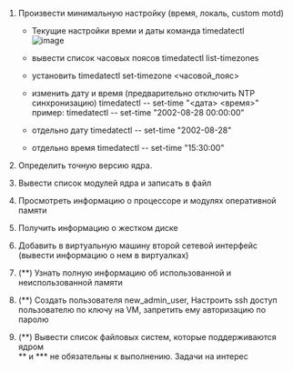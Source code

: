 1. Произвести минимальную настройку (время, локаль, custom motd)  
   - Текущие настройки времи и даты команда timedatectl  
![image](https://github.com/tms-dos21-onl/sergey-novik/assets/77771829/bea3d8fd-82c6-43b1-9eae-5bc4e6f99928)

   - вывести список часовых поясов timedatectl list-timezones
   - установить timedatectl set-timezone <часовой_пояс>
   - изменить дату и время (предварительно отключить NTP синхронизацию) timedatectl -- set-time "<дата> <время>"  
     пример: timedatectl -- set-time "2002-08-28 00:00:00"
   - отдельно дату timedatectl -- set-time "2002-08-28"
   - отдельно время timedatectl -- set-time "15:30:00"  



2. Определить точную версию ядра.  
3. Вывести список модулей ядра и записать в файл  
4. Просмотреть информацию о процессоре и модулях оперативной памяти  
5. Получить информацию о жестком диске  
6. Добавить в виртуальную машину второй сетевой интерфейс (вывести информацию о нем в виртуалках)  
7. (**) Узнать полную информацию об использованной и неиспользованной памяти  
8. (**) Создать пользователя new_admin_user, Настроить ssh доступ пользователю по ключу на VM, запретить ему авторизацию по паролю  
9. (**) Вывести список файловых систем, которые поддерживаются ядром  
** и *** не обязательны к выполнению. Задачи на интерес  
